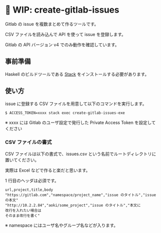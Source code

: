 # :construction: WIP: create-gitlab-issues

Gitlab の issue を複数まとめて作るツールです。

CSV ファイルを読み込んで API を使って issue を登録します。

Gitlab の API バージョン v4 でのみ動作を確認しています。

## 事前準備

Haskell のビルドツールである [Stack][stack] をインストールする必要があります。

## 使い方

issue に登録する CSV ファイルを用意して以下のコマンドを実行します。

```shell
$ ACCESS_TOKEN=xxxx stack exec create-gitlab-issues-exe
```

※ xxxx には Gitlab のユーザ設定で発行した Private Access Token を設定してください

### CSV ファイルの書式

CSV ファイルは以下の書式で、issues.csv という名前でルートディレクトリに置いてください。

実際は Excel などで作ると楽だと思います。

1 行目のヘッダは必須です。

```csv
url,project,title,body
"https://gitlab.com","namespace/project_name","issue のタイトル","issue の本文"
"http://10.2.2.84","aoki/some_project","issue のタイトル","本文に
改行を入れたい場合は
そのまま改行を書く"
```

※ namespace にはユーザ名やグループ名などが入ります。

[stack]: https://docs.haskellstack.org/en/stable/README/
